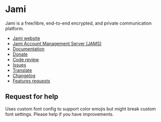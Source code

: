 # Jami

Jami is a free/libre, end-to-end encrypted, and private communication platform.
* [Jami website](https://jami.net/)
* [Jami Account Management Server (JAMS)](https://jami.biz/)
* [Documentation](https://docs.jami.net/)
* [Donate](https://www.paypal.com/donate?hosted_button_id=MGUDJLQZ4TP5W)
* [Code review](https://review.jami.net/q/status:open)
* [Issues](https://git.jami.net/groups/savoirfairelinux/-/issues/?sort=updated_desc&state=opened&first_page_size=20)
* [Translate](https://explore.transifex.com/savoirfairelinux/)
* [Changelog](https://git.jami.net/savoirfairelinux/jami-client-qt/-/wikis/Changelog)
* [Features requests](https://docs.jami.net/developer/feature-requests.html)

## Request for help

Uses custom font config to support color emojis but might break custom font settings. Please help if you have improvements.

